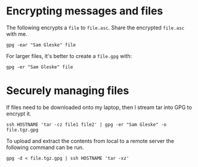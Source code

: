 # Encrypting messages and files

The following encrypts a `file` to `file.asc`.  Share the encrypted `file.asc`
with me.

    gpg -ear "Sam Gleske" file

For larger files, it's better to create a `file.gpg` with:

    gpg -er "Sam Gleske" file

# Securely managing files

If files need to be downloaded onto my laptop, then I stream tar into GPG to
encrypt it.

    ssh HOSTNAME 'tar -cz file1 file2' | gpg -er "Sam Gleske" -o file.tgz.gpg

To upload and extract the contents from local to a remote server the following
command can be run.

    gpg -d < file.tgz.gpg | ssh HOSTNAME 'tar -xz'
